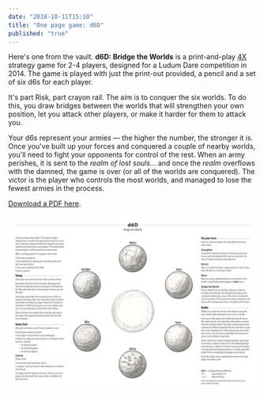 ```yaml
---
date: "2018-10-11T15:10"
title: "One page game: d6D"
published: "true"
---
```


Here's one from the vault. **d6D: Bridge the Worlds** is a print-and-play [4X](https://en.wikipedia.org/wiki/4X) strategy game for 2-4 players, designed for a Ludum Dare competition in 2014. The game is played with just the print-out provided, a pencil and a set of six d6s for each player.

It's part Risk, part crayon rail. The aim is to conquer the six worlds. To do this, you draw bridges between the worlds that will strengthen your own position, let you attack other players, or make it harder for them to attack you.

Your d6s represent your armies — the higher the number, the stronger it is. Once you've built up your forces and conquered a couple of nearby worlds, you'll need to fight your opponents for control of the rest. When an army perishes, it is sent to the _realm of lost souls_... and once the _realm_ overflows with the damned, the game is over (or all of the worlds are conquered). The victor is the player who controls the most worlds, and managed to lose the fewest armies in the process.

[Download a PDF here](./d6D-sheet-0.9.pdf).

[![Downloadable game of d6D](./d6D-sheet-0.9.png)](./d6D-sheet-0.9.pdf)
